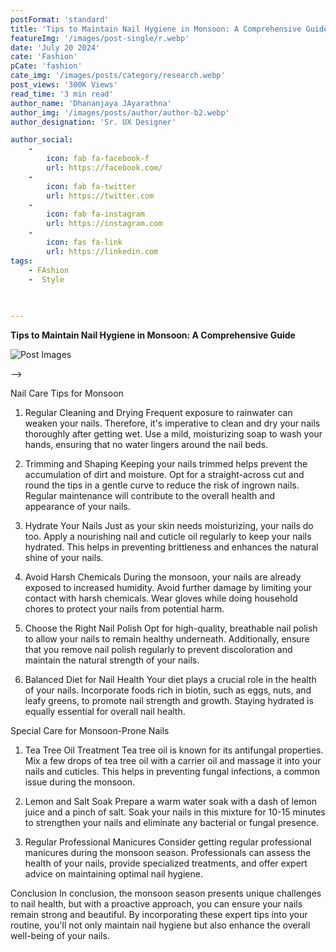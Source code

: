 ```yaml
---
postFormat: 'standard'
title: 'Tips to Maintain Nail Hygiene in Monsoon: A Comprehensive Guide'
featureImg: '/images/post-single/r.webp'
date: 'July 20 2024'
cate: 'Fashion'
pCate: 'fashion'
cate_img: '/images/posts/category/research.webp'
post_views: '300K Views'
read_time: '3 min read'
author_name: 'Dhananjaya JAyarathna'
author_img: '/images/posts/author/author-b2.webp'
author_designation: 'Sr. UX Designer'

author_social:
    -
        icon: fab fa-facebook-f
        url: https://facebook.com/
    -
        icon: fab fa-twitter
        url: https://twitter.com
    -
        icon: fab fa-instagram
        url: https://instagram.com
    - 
        icon: fas fa-link
        url: https://linkedin.com
tags: 
    - FAshion
    -  Style
   
    

---
```


**Tips to Maintain Nail Hygiene in Monsoon: A Comprehensive Guide**

![Post Images](/images/post-single/r.webp)


 -->
    



 Nail Care Tips for Monsoon
1. Regular Cleaning and Drying
Frequent exposure to rainwater can weaken your nails. Therefore, it's imperative to clean and dry your nails thoroughly after getting wet. Use a mild, moisturizing soap to wash your hands, ensuring that no water lingers around the nail beds.

 2. Trimming and Shaping
Keeping your nails trimmed helps prevent the accumulation of dirt and moisture. Opt for a straight-across cut and round the tips in a gentle curve to reduce the risk of ingrown nails. Regular maintenance will contribute to the overall health and appearance of your nails.

 3. Hydrate Your Nails
Just as your skin needs moisturizing, your nails do too. Apply a nourishing nail and cuticle oil regularly to keep your nails hydrated. This helps in preventing brittleness and enhances the natural shine of your nails.

 4. Avoid Harsh Chemicals
During the monsoon, your nails are already exposed to increased humidity. Avoid further damage by limiting your contact with harsh chemicals. Wear gloves while doing household chores to protect your nails from potential harm.

 5. Choose the Right Nail Polish
Opt for high-quality, breathable nail polish to allow your nails to remain healthy underneath. Additionally, ensure that you remove nail polish regularly to prevent discoloration and maintain the natural strength of your nails.

 6. Balanced Diet for Nail Health
Your diet plays a crucial role in the health of your nails. Incorporate foods rich in biotin, such as eggs, nuts, and leafy greens, to promote nail strength and growth. Staying hydrated is equally essential for overall nail health.



Special Care for Monsoon-Prone Nails
1. Tea Tree Oil Treatment
Tea tree oil is known for its antifungal properties. Mix a few drops of tea tree oil with a carrier oil and massage it into your nails and cuticles. This helps in preventing fungal infections, a common issue during the monsoon.

2. Lemon and Salt Soak
Prepare a warm water soak with a dash of lemon juice and a pinch of salt. Soak your nails in this mixture for 10-15 minutes to strengthen your nails and eliminate any bacterial or fungal presence.

3. Regular Professional Manicures
Consider getting regular professional manicures during the monsoon season. Professionals can assess the health of your nails, provide specialized treatments, and offer expert advice on maintaining optimal nail hygiene.



Conclusion
In conclusion, the monsoon season presents unique challenges to nail health, but with a proactive approach, you can ensure your nails remain strong and beautiful. By incorporating these expert tips into your routine, you'll not only maintain nail hygiene but also enhance the overall well-being of your nails.
